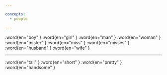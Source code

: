 ```yaml
---

concepts:
  - people

---
```


:word{en="boy" }
:word{en="girl" }
:word{en="man" }
:word{en="woman" }
:word{en="mister" }
:word{en="miss" }
:word{en="misses" }
:word{en="husband" }
:word{en="wife" }

--------------------------------------------------

:word{en="tall" }
:word{en="short" }
:word{en="pretty" }
:word{en="handsome" }
